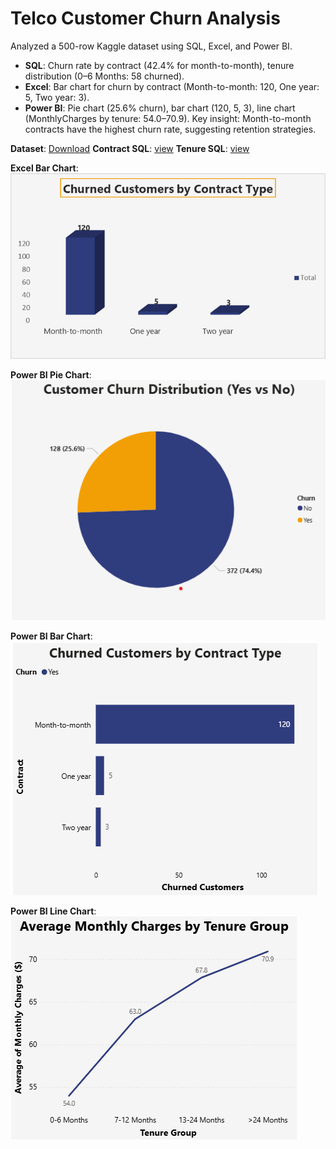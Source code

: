 # Telco Customer Churn Analysis
Analyzed a 500-row Kaggle dataset using SQL, Excel, and Power BI.
- **SQL**: Churn rate by contract (42.4% for month-to-month), tenure distribution (0–6 Months: 58 churned).
- **Excel**: Bar chart for churn by contract (Month-to-month: 120, One year: 5, Two year: 3).
- **Power BI**: Pie chart (25.6% churn), bar chart (120, 5, 3), line chart (MonthlyCharges by tenure: 54.0–70.9).
Key insight: Month-to-month contracts have the highest churn rate, suggesting retention strategies.

**Dataset**: [Download](Telco_Customer_Churn_500.csv)
**Contract SQL**: [view](churn_by_contract.sql)
**Tenure SQL**: [view](tenure_churn.sql)

**Excel Bar Chart**:
![Churn by Contract (Excel)](churn_by_contract.png)

**Power BI Pie Chart**:
![Churn Distribution (Power BI)](churn_pie.png)

**Power BI Bar Chart**:
![Churn by Contract (Power BI)](churn_by_contract_powerbi.png)

**Power BI Line Chart**:
![Monthly Charges by Tenure (Power BI)](monthly_charges_line.png)
